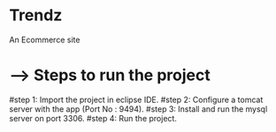 # Trendz
An Ecommerce site

--> Steps to run the project
===================================================================
  #step 1: Import the project in eclipse IDE.
  #step 2: Configure a tomcat server with the app (Port No : 9494).
  #step 3: Install and run the mysql server on port 3306. 
  #step 4: Run the project.
